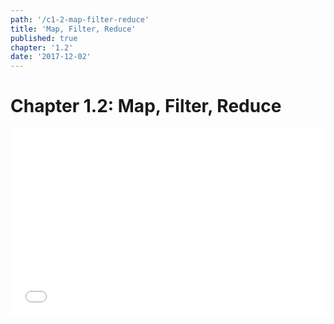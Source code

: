 ```yaml
---
path: '/c1-2-map-filter-reduce'
title: 'Map, Filter, Reduce'
published: true
chapter: '1.2'
date: '2017-12-02'
---
```

# Chapter 1.2: Map, Filter, Reduce

<iframe width="100%" height="300" src="//jsfiddle.net/superoo7/9f96zcjx/embedded/" allowpaymentrequest allowfullscreen="allowfullscreen" frameborder="0"></iframe>
